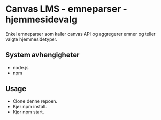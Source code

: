 # Canvas LMS - emneparser - hjemmesidevalg
Enkel emneparser som kaller canvas API og aggregerer emner og teller valgte hjemmesidetyper.

## System avhengigheter
* node.js
* npm

## Usage
* Clone denne repoen.
* Kjør npm install.
* Kjør npm start.